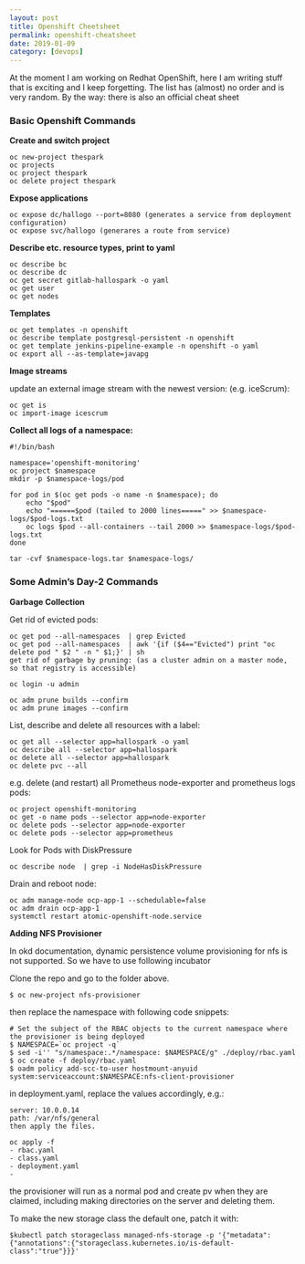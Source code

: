 ```yaml
---
layout: post
title: Openshift Cheetsheet
permalink: openshift-cheatsheet
date: 2019-01-09
category: [devops]
---
```


At the moment I am working on Redhat OpenShift, here I am writing stuff that is exciting and I keep forgetting. The list has (almost) no order and is very random. 
By the way: there is also an official cheat sheet

### Basic Openshift Commands

**Create and switch project**

    oc new-project thespark
    oc projects
    oc project thespark
    oc delete project thespark

__Expose applications__

    oc expose dc/hallogo --port=8080 (generates a service from deployment configuration)
    oc expose svc/hallogo (generares a route from service)

__Describe etc. resource types, print to yaml__

    oc describe bc
    oc describe dc
    oc get secret gitlab-hallospark -o yaml
    oc get user
    oc get nodes

__Templates__

    oc get templates -n openshift 
    oc describe template postgresql-persistent -n openshift
    oc get template jenkins-pipeline-example -n openshift -o yaml
    oc export all --as-template=javapg

__Image streams__

update an external image stream with the newest version: (e.g. iceScrum):

    oc get is
    oc import-image icescrum

__Collect all logs of a namespace:__

    #!/bin/bash

    namespace='openshift-monitoring'
    oc project $namespace
    mkdir -p $namespace-logs/pod

    for pod in $(oc get pods -o name -n $namespace); do 
        echo "$pod"
        echo "======$pod (tailed to 2000 lines=====" >> $namespace-logs/$pod-logs.txt
        oc logs $pod --all-containers --tail 2000 >> $namespace-logs/$pod-logs.txt 
    done

    tar -cvf $namespace-logs.tar $namespace-logs/



### Some Admin’s Day-2 Commands

__Garbage Collection__

Get rid of evicted pods:

    oc get pod --all-namespaces  | grep Evicted
    oc get pod --all-namespaces  | awk '{if ($4=="Evicted") print "oc delete pod " $2 " -n " $1;}' | sh 
    get rid of garbage by pruning: (as a cluster admin on a master node, so that registry is accessible)

    oc login -u admin

    oc adm prune builds --confirm 
    oc adm prune images --confirm 

List, describe and delete all resources with a label:

    oc get all --selector app=hallospark -o yaml
    oc describe all --selector app=hallospark
    oc delete all --selector app=hallospark 
    oc delete pvc --all 

e.g. delete (and restart) all Prometheus node-exporter and prometheus logs pods:

    oc project openshift-monitoring
    oc get -o name pods --selector app=node-exporter
    oc delete pods --selector app=node-exporter
    oc delete pods --selector app=prometheus

Look for Pods with DiskPressure

    oc describe node  | grep -i NodeHasDiskPressure

Drain and reboot node:

    oc adm manage-node ocp-app-1 --schedulable=false
    oc adm drain ocp-app-1
    systemctl restart atomic-openshift-node.service

__Adding NFS Provisioner__

In okd documentation, dynamic persistence volume provisioning for nfs is not supported. So we have to use following incubator

Clone the repo and go to the folder above.

    $ oc new-project nfs-provisioner

then replace the namespace with following code snippets:

    # Set the subject of the RBAC objects to the current namespace where the provisioner is being deployed
    $ NAMESPACE=`oc project -q`
    $ sed -i'' "s/namespace:.*/namespace: $NAMESPACE/g" ./deploy/rbac.yaml
    $ oc create -f deploy/rbac.yaml
    $ oadm policy add-scc-to-user hostmount-anyuid system:serviceaccount:$NAMESPACE:nfs-client-provisioner

in deployment.yaml, replace the values accordingly, e.g.:

    server: 10.0.0.14
    path: /var/nfs/general
    then apply the files.

    oc apply -f 
    - rbac.yaml
    - class.yaml
    - deployment.yaml 
    - 
the provisioner will run as a normal pod and create pv when they are claimed, including making directories on the server and deleting them.

To make the new storage class the default one, patch it with:

    $kubectl patch storageclass managed-nfs-storage -p '{"metadata": {"annotations":{"storageclass.kubernetes.io/is-default-class":"true"}}}'